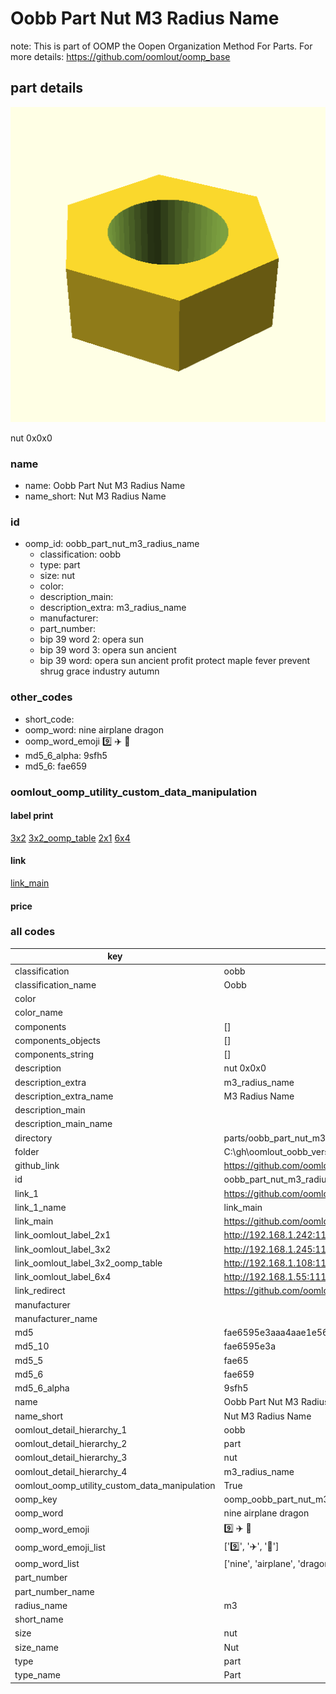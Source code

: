 # Oobb Part Nut M3 Radius Name  

note: This is part of OOMP the Oopen Organization Method For Parts. For more details: https://github.com/oomlout/oomp_base

##  part details
  

[![](3dpr.png)](3dpr.png)

nut 0x0x0



### name
* name: Oobb Part Nut M3 Radius Name
* name_short: Nut M3 Radius Name
### id
* oomp_id: oobb_part_nut_m3_radius_name
  * classification: oobb
  * type: part
  * size: nut
  * color: 
  * description_main: 
  * description_extra: m3_radius_name
  * manufacturer: 
  * part_number: 
  * bip 39 word 2: opera sun
  * bip 39 word 3: opera sun ancient
  * bip 39 word: opera sun ancient profit protect maple fever prevent shrug grace industry autumn

### other_codes
* short_code: 
* oomp_word: nine airplane dragon
* oomp_word_emoji :nine: :airplane: :dragon:
* md5_6_alpha: 9sfh5
* md5_6: fae659






### oomlout_oomp_utility_custom_data_manipulation
#### label print
[3x2](http://192.168.1.245:1112/?label=oomp%209sfh5)
[3x2_oomp_table](http://192.168.1.108:1112/?label=oomp%209sfh5)
[2x1](http://192.168.1.242:1112/?label=oomp%209sfh5)
[6x4](http://192.168.1.55:1112/?label=oomp%209sfh5)    

#### link

[link_main](https://github.com/oomlout/oomlout_oobb_version_4_generated_parts/tree/main/navigation_oomp/oobb/part/nut//m3_radius_name/part)                              

#### price







### all codes 
| key | value |  
| --- | --- |  
| classification | oobb |  
| classification_name | Oobb |  
| color |  |  
| color_name |  |  
| components | [] |  
| components_objects | [] |  
| components_string | [] |  
| description | nut 0x0x0 |  
| description_extra | m3_radius_name |  
| description_extra_name | M3 Radius Name |  
| description_main |  |  
| description_main_name |  |  
| directory | parts/oobb_part_nut_m3_radius_name |  
| folder | C:\gh\oomlout_oobb_version_4_generated_parts\parts\oobb_part_nut_m3_radius_name |  
| github_link | https://github.com/oomlout/oomlout_oomp_part_src/tree/main/parts/oobb_part_nut_m3_radius_name |  
| id | oobb_part_nut_m3_radius_name |  
| link_1 | https://github.com/oomlout/oomlout_oobb_version_4_generated_parts/tree/main/navigation_oomp/oobb/part/nut//m3_radius_name/part |  
| link_1_name | link_main |  
| link_main | https://github.com/oomlout/oomlout_oobb_version_4_generated_parts/tree/main/navigation_oomp/oobb/part/nut//m3_radius_name/part |  
| link_oomlout_label_2x1 | http://192.168.1.242:1112/?label=oomp%209sfh5 |  
| link_oomlout_label_3x2 | http://192.168.1.245:1112/?label=oomp%209sfh5 |  
| link_oomlout_label_3x2_oomp_table | http://192.168.1.108:1112/?label=oomp%209sfh5 |  
| link_oomlout_label_6x4 | http://192.168.1.55:1112/?label=oomp%209sfh5 |  
| link_redirect | https://github.com/oomlout/oomlout_oobb_version_4_generated_parts/tree/main/parts/hardware_nut_m3 |  
| manufacturer |  |  
| manufacturer_name |  |  
| md5 | fae6595e3aaa4aae1e565abc113654da |  
| md5_10 | fae6595e3a |  
| md5_5 | fae65 |  
| md5_6 | fae659 |  
| md5_6_alpha | 9sfh5 |  
| name | Oobb Part Nut M3 Radius Name |  
| name_short | Nut M3 Radius Name |  
| oomlout_detail_hierarchy_1 | oobb |  
| oomlout_detail_hierarchy_2 | part |  
| oomlout_detail_hierarchy_3 | nut |  
| oomlout_detail_hierarchy_4 | m3_radius_name |  
| oomlout_oomp_utility_custom_data_manipulation | True |  
| oomp_key | oomp_oobb_part_nut_m3_radius_name |  
| oomp_word | nine airplane dragon |  
| oomp_word_emoji | :nine: :airplane: :dragon: |  
| oomp_word_emoji_list | [':nine:', ':airplane:', ':dragon:'] |  
| oomp_word_list | ['nine', 'airplane', 'dragon'] |  
| part_number |  |  
| part_number_name |  |  
| radius_name | m3 |  
| short_name |  |  
| size | nut |  
| size_name | Nut |  
| type | part |  
| type_name | Part |  
